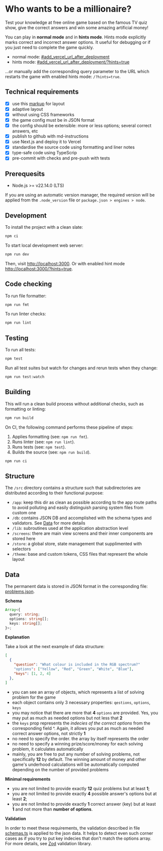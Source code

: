 # Who wants to be a millionaire?

Test your knowledge at free online game based on the famous TV quiz show, give the correct answers and win some amazing artificial money!

You can play in **normal mode** and in **hints mode**. Hints mode explicitly marks correct and incorrect answer options. It useful for debugging or if you just need to complete the game quickly.

- normal mode: [#add_vercel_url_after_deployment](#add_vercel_url_after_deployment)
- hints mode: [#add_vercel_url_after_deployment/?hints=true](#add_vercel_url_after_deployment/?hints=true)

...or manually add the corresponding query parameter to the URL which restarts the game with enabled hints mode: `/?hints=true`.

## Technical requirements

- [x] use this [markup](https://www.figma.com/file/tIZEZn2HTAeSDQRzoOzvXE/Front-end-test%2C-Headway) for layout
- [x] adaptive layout
- [x] without using CSS frameworks
- [x] the game config must be in JSON format
- [x] the config should be extensible: more or less options; several correct answers, etc
- [x] publish to github with md-instructions
- [x] use Next.js and deploy it to Vercel
- [x] standardise the source code using formatting and liner notes
- [x] type-safe code using TypeScrip
- [x] pre-commit with checks and pre-push with tests

## Prerequesits

- Node.js >= v22.14.0 (LTS)

If you are using an automatic version manager, the required version will be applied from the `.node_version` file or `package.json > engines > node`.

## Development

To install the project with a clean slate:

```sh
npm ci
```

To start local development web server:

```sh
npm run dev
```

Then, visit [http://localhost:3000](http://localhost:3000).
Or with enabled hint mode [http://localhost:3000/?hints=true](http://localhost:3000/?hints=true).

## Code checking

To run file formatter:

```sh
npm run fmt
```

To run linter checks:

```sh
npm run lint
```

## Testing

To run all tests:

```sh
npm test
```

Run all test suites but watch for changes and rerun tests when they change:

```sh
npm run test:watch
```

## Building

This will run a clean build process without additional checks, such as formatting or linting:

```sh
npm run build
```

On CI, the following command performs these pipeline of steps:

1. Applies formatting (see: `npm run fmt`).
2. Runs linter (see: `npm run lint`).
3. Runs tests (see: `npm test`).
4. Builds the source (see: `npm run build`).

```sh
npm run ci
```

## Structure

The `/src` directory contains a structure such that subdirectories are distributed according to their functional purpose:

- `/app`: keep this dir as clean as possible according to the app route paths to avoid polluting and easily distinguish parsing system files from custom one
- `/db`: contains JSON DB and accomplished with the schema types and validators. See [Data](#data) for more details
- `/lib`: subroutines used at the application abstraction level
- `/screens`: there are main view screens and their inner components are stored here
- `/store`: a global store, state management that supplimented with selectors
- `/theme`: base and custom tokens, CSS files that represent the whole layout

## Data

The permanent data is stored in JSON format in the corresponding file: [problems.json](./src/db/problems.json).

**Schema**

```ts
Array<{
  query: string;
  options: string[];
  keys: string[];
}>;
```

**Explanation**

Take a look at the next example of data structure:

```json
[
  {
    "question": "What colour is included in the RGB spectrum?"
    "options": ["Yellow", "Red", "Green", "White", "Blue"],
    "keys": [1, 2, 4]
  },
]
```

- you can see an array of objects, which represents a list of solving problem for the game
- each object contains only 3 necessary properties: `qestions`, `options`, `keys`
- you may notice that there are more that **4** `options` are provided. Yes, you may put as much as needed options but not less that **2**
- the `keys` prop represents the _indecies of the correct options_ from the corresponding field ^. Again, it allows you put as much as needed correct answer options, not strictly **1**
- no need to specify the order. the array by itself represents the order
- no need to specify a winning prize/score/money for each solving problem, it calculates automatically
- mainly, you are free to put any number of solving problems, not specifically **12** by default. The winning amount of money and other game's underhood calculations will be automatically computed depending on the number of provided problems

**Minimal requirements**

- you are not limited to provide exactly **12** quiz problems but at least **1**;
- you are not limited to provide exactly **4** possible answer's options but at least **2**;
- you are not limited to provide exactly **1** correct answer (key) but at least **1** and not more than **number of options**.

**Validation**

In order to meet these requirements, the validation described in file [schemas.ts](./src/db/schemas.ts) is applied to the json data. It helps to detect even such corner cases as if you try to put key indecies that don't match the options array.
For more details, see [Zod](https://zod.dev/) validation library.
